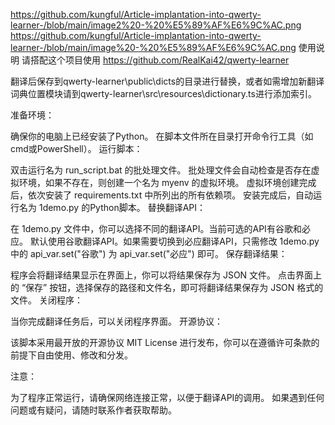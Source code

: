 https://github.com/kungful/Article-implantation-into-qwerty-learner-/blob/main/image2%20-%20%E5%89%AF%E6%9C%AC.png
https://github.com/kungful/Article-implantation-into-qwerty-learner-/blob/main/image%20-%20%E5%89%AF%E6%9C%AC.png
使用说明
请搭配这个项目使用 https://github.com/RealKai42/qwerty-learner

翻译后保存到qwerty-learner\public\dicts的目录进行替换，或者如需增加新翻译词典位置模块请到qwerty-learner\src\resources\dictionary.ts进行添加索引。

准备环境：

确保你的电脑上已经安装了Python。
在脚本文件所在目录打开命令行工具（如cmd或PowerShell）。
运行脚本：

双击运行名为 run_script.bat 的批处理文件。
批处理文件会自动检查是否存在虚拟环境，如果不存在，则创建一个名为 myenv 的虚拟环境。
虚拟环境创建完成后，依次安装了 requirements.txt 中所列出的所有依赖项。
安装完成后，自动运行名为 1demo.py 的Python脚本。
替换翻译API：

在 1demo.py 文件中，你可以选择不同的翻译API。当前可选的API有谷歌和必应。
默认使用谷歌翻译API。如果需要切换到必应翻译API，只需修改 1demo.py 中的 api_var.set("谷歌") 为 api_var.set("必应") 即可。
保存翻译结果：

程序会将翻译结果显示在界面上，你可以将结果保存为 JSON 文件。
点击界面上的 “保存” 按钮，选择保存的路径和文件名，即可将翻译结果保存为 JSON 格式的文件。
关闭程序：

当你完成翻译任务后，可以关闭程序界面。
开源协议：

该脚本采用最开放的开源协议 MIT License 进行发布，你可以在遵循许可条款的前提下自由使用、修改和分发。

注意：

为了程序正常运行，请确保网络连接正常，以便于翻译API的调用。
如果遇到任何问题或有疑问，请随时联系作者获取帮助。
